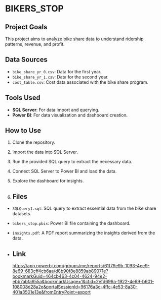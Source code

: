# BIKERS_STOP
## Project Goals
This project aims to analyze bike share data to understand ridership patterns, revenue, and profit.

## Data Sources
- `bike_share_yr_0.csv`: Data for the first year.
- `bike_share_yr_1.csv`: Data for the second year.
- `cost_table.csv`: Cost data associated with the bike share program.

## Tools Used
- **SQL Server**: For data import and querying.
- **Power BI**: For data visualization and dashboard creation.

## How to Use
1. Clone the repository.
2. Import the data into SQL Server.
3. Run the provided SQL query to extract the necessary data.
4. Connect SQL Server to Power BI and load the data.
5. Explore the dashboard for insights.

6. ## Files
- `SQLQuery1.sql`: SQL query to extract essential data from the bike share datasets.
- `bikers_stop.pbix`: Power BI file containing the dashboard.
- `insights.pdf`: A PDF report summarizing the insights derived from the data.

- ## Link
  https://app.powerbi.com/groups/me/reports/61f79e9b-1093-4ee9-8e69-683cff4cb6aa/d8b90f8e8859ab89071e?bookmarkGuid=464cb463-4c04-4624-94e2-ebb7abfa955a&bookmarkUsage=1&ctid=2efd699a-1922-4e69-b601-108008d28a2e&portalSessionId=96176a3c-4ffc-4e53-8a30-401a3501e13e&fromEntryPoint=export
